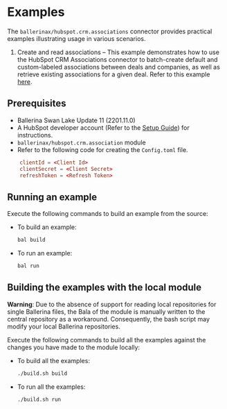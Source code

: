 # Examples

The `ballerinax/hubspot.crm.associations` connector provides practical examples illustrating usage in various scenarios.

1. Create and read associations –  This example demonstrates how to use the HubSpot CRM Associations connector to batch-create default and custom-labeled associations between deals and companies, as well as retrieve existing associations for a given deal. Refer to this example [here](https://github.com/ballerina-platform/module-ballerinax-hubspot.crm.associations/tree/main/examples/create-read-associations).

## Prerequisites

- Ballerina Swan Lake Update 11 (2201.11.0)
- A HubSpot developer account (Refer to the [Setup Guide](https://github.com/ballerina-platform/module-ballerinax-hubspot.crm.associations/blob/main/ballerina/Readme.md#setup-guide)) for instructions.
- `ballerinax/hubspot.crm.association` module
- Refer to the following code for creating the `Config.toml` file.

```toml  
    clientId = <Client Id>
    clientSecret = <Client Secret>
    refreshToken = <Refresh Token>
``` 

## Running an example

Execute the following commands to build an example from the source:

* To build an example:

    ```bash
    bal build
    ```

* To run an example:

    ```bash
    bal run
    ```

## Building the examples with the local module

**Warning**: Due to the absence of support for reading local repositories for single Ballerina files, the Bala of the module is manually written to the central repository as a workaround. Consequently, the bash script may modify your local Ballerina repositories.

Execute the following commands to build all the examples against the changes you have made to the module locally:

* To build all the examples:

    ```bash
    ./build.sh build
    ```

* To run all the examples:

    ```bash
    ./build.sh run
    ```
